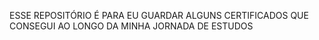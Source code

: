 ESSE REPOSITÓRIO É PARA EU GUARDAR ALGUNS CERTIFICADOS QUE CONSEGUI AO LONGO DA MINHA JORNADA DE ESTUDOS

